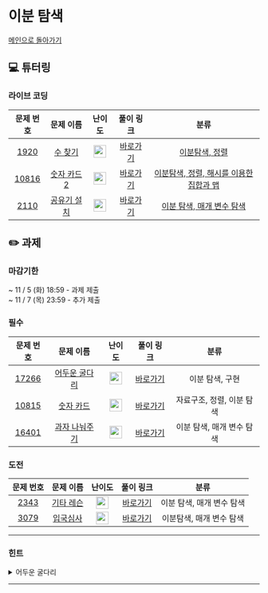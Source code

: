 # 이분 탐색
[메인으로 돌아가기](https://github.com/Altu-Bitu-7/Notice)
## 💻 튜터링
### 라이브 코딩
| 문제 번호 | 문제 이름 | 난이도 | 풀이 링크 | 분류 |
| :-: | :-: | :-: | :-: | :-: |
| [1920](https://www.acmicpc.net/problem/1920) | [수 찾기](https://www.acmicpc.net/problem/1920) | <img height="25px" width="25px" src="https://static.solved.ac/tier_small/7.svg"/> | [바로가기](https://github.com/Altu-Bitu-7/Notice/blob/main/10_%EC%9D%B4%EB%B6%84%ED%83%90%EC%83%89/%EB%9D%BC%EC%9D%B4%EB%B8%8C%EC%BD%94%EB%94%A9/1920.cpp) | [이분탐색, 정렬](https://www.acmicpc.net/problem/1920)| 
| [10816](https://www.acmicpc.net/problem/10816) | [숫자 카드 2](https://www.acmicpc.net/problem/10816) | <img height="25px" width="25px" src="https://static.solved.ac/tier_small/7.svg"/> | [바로가기](https://github.com/Altu-Bitu-7/Notice/blob/main/10_%EC%9D%B4%EB%B6%84%ED%83%90%EC%83%89/%EB%9D%BC%EC%9D%B4%EB%B8%8C%EC%BD%94%EB%94%A9/10816.cpp) | [이분탐색, 정렬, 해시를 이용한 집합과 맵](https://www.acmicpc.net/problem/10816)| 
| [2110](https://www.acmicpc.net/problem/2110) | [공유기 설치](https://www.acmicpc.net/problem/2110) | <img height="25px" width="25px" src="https://static.solved.ac/tier_small/12.svg"/> | [바로가기](https://github.com/Altu-Bitu-7/Notice/blob/main/10_%EC%9D%B4%EB%B6%84%ED%83%90%EC%83%89/%EB%9D%BC%EC%9D%B4%EB%B8%8C%EC%BD%94%EB%94%A9/2110.cpp) | [이분 탐색, 매개 변수 탐색](https://www.acmicpc.net/problem/2110)|

## ✏️ 과제
### 마감기한
~ 11 / 5 (화) 18:59 - 과제 제출 </br>
~ 11 / 7 (목) 23:59 - 추가 제출 </br>
### 필수
| 문제 번호 | 문제 이름 | 난이도 | 풀이 링크 | 분류 |
| :-: | :-: | :-: | :-: | :-: |
| [17266](https://www.acmicpc.net/problem/17266) | [어두운 굴다리](https://www.acmicpc.net/problem/17266) | <img height="25px" width="25px" src="https://static.solved.ac/tier_small/7.svg"/> | [바로가기](https://github.com/Altu-Bitu-7/Notice/blob/main/10_%EC%9D%B4%EB%B6%84%ED%83%90%EC%83%89/%ED%95%84%EC%88%98/17266.cpp) | 이분 탐색, 구현 |
| [10815](https://www.acmicpc.net/problem/10815) | [숫자 카드](https://www.acmicpc.net/problem/10815) | <img height="25px" width="25px" src="https://static.solved.ac/tier_small/6.svg"/> | [바로가기](https://github.com/Altu-Bitu-7/Notice/blob/main/10_%EC%9D%B4%EB%B6%84%ED%83%90%EC%83%89/%ED%95%84%EC%88%98/10815.cpp) | 자료구조, 정렬, 이분 탐색 |
| [16401](https://www.acmicpc.net/problem/16401) | [과자 나눠주기](https://www.acmicpc.net/problem/16401) | <img height="25px" width="25px" src="https://static.solved.ac/tier_small/9.svg"/> | [바로가기](https://github.com/Altu-Bitu-7/Notice/blob/main/10_%EC%9D%B4%EB%B6%84%ED%83%90%EC%83%89/%ED%95%84%EC%88%98/16401.cpp) | 이분 탐색, 매개 변수 탐색 |
### 도전
| 문제 번호 | 문제 이름 | 난이도 | 풀이 링크 | 분류 |
| :-: | :-: | :-: | :-: | :-: |
| [2343](https://www.acmicpc.net/problem/2343) | [기타 레슨](https://www.acmicpc.net/problem/2343) | <img height="25px" width="25px" src="https://static.solved.ac/tier_small/10.svg"/> | [바로가기](https://github.com/Altu-Bitu-7/Notice/blob/main/10_%EC%9D%B4%EB%B6%84%ED%83%90%EC%83%89/%EB%8F%84%EC%A0%84/2343.cpp) | 이분 탐색, 매개 변수 탐색 |
| [3079](https://www.acmicpc.net/problem/3079) | [입국심사](https://www.acmicpc.net/problem/3079) | <img height="25px" width="25px" src="https://static.solved.ac/tier_small/11.svg"/> | [바로가기](https://github.com/Altu-Bitu-7/Notice/blob/main/10_%EC%9D%B4%EB%B6%84%ED%83%90%EC%83%89/%EB%8F%84%EC%A0%84/3079.cpp) | 이분탐색, 매개 변수 탐색 |
---
### 힌트
<details><summary>어두운 굴다리</summary><div markdown="1">&nbsp;&nbsp;&nbsp;&nbsp;가로등 불빛 길이로 이분탐색을 시도해보세요! 불빛길이와 가로등 간격 길이를 잘 살펴보시면 조건이 보일거에요. :)</div></details>

---
